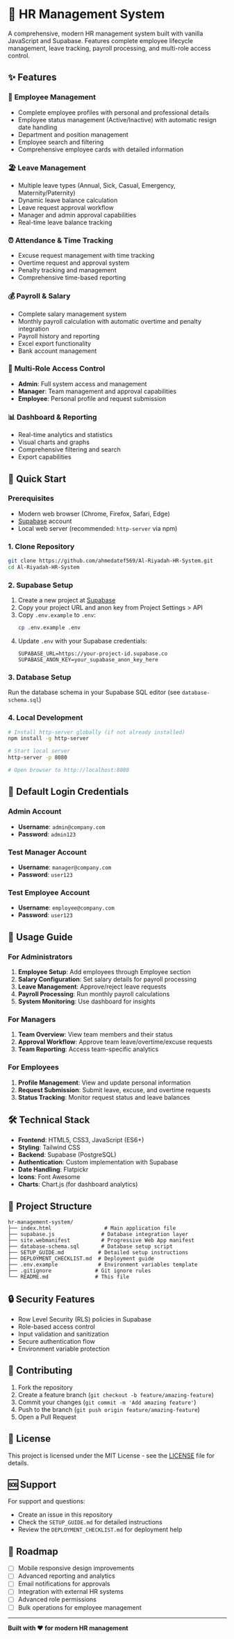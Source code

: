 # 🏢 HR Management System

A comprehensive, modern HR management system built with vanilla JavaScript and Supabase. Features complete employee lifecycle management, leave tracking, payroll processing, and multi-role access control.

## ✨ Features

### 👥 **Employee Management**
- Complete employee profiles with personal and professional details
- Employee status management (Active/Inactive) with automatic resign date handling
- Department and position management
- Employee search and filtering
- Comprehensive employee cards with detailed information

### 🏖️ **Leave Management**
- Multiple leave types (Annual, Sick, Casual, Emergency, Maternity/Paternity)
- Dynamic leave balance calculation
- Leave request approval workflow
- Manager and admin approval capabilities
- Real-time leave balance tracking

### ⏰ **Attendance & Time Tracking**
- Excuse request management with time tracking
- Overtime request and approval system
- Penalty tracking and management
- Comprehensive time-based reporting

### 💰 **Payroll & Salary**
- Complete salary management system
- Monthly payroll calculation with automatic overtime and penalty integration
- Payroll history and reporting
- Excel export functionality
- Bank account management

### 🔐 **Multi-Role Access Control**
- **Admin**: Full system access and management
- **Manager**: Team management and approval capabilities  
- **Employee**: Personal profile and request submission

### 📊 **Dashboard & Reporting**
- Real-time analytics and statistics
- Visual charts and graphs
- Comprehensive filtering and search
- Export capabilities

## 🚀 Quick Start

### Prerequisites
- Modern web browser (Chrome, Firefox, Safari, Edge)
- [Supabase](https://supabase.com) account
- Local web server (recommended: `http-server` via npm)

### 1. Clone Repository
```bash
git clone https://github.com/ahmedatef569/Al-Riyadah-HR-System.git
cd Al-Riyadah-HR-System
```

### 2. Supabase Setup
1. Create a new project at [Supabase](https://supabase.com)
2. Copy your project URL and anon key from Project Settings > API
3. Copy `.env.example` to `.env`:
   ```bash
   cp .env.example .env
   ```
4. Update `.env` with your Supabase credentials:
   ```env
   SUPABASE_URL=https://your-project-id.supabase.co
   SUPABASE_ANON_KEY=your_supabase_anon_key_here
   ```

### 3. Database Setup
Run the database schema in your Supabase SQL editor (see `database-schema.sql`)

### 4. Local Development
```bash
# Install http-server globally (if not already installed)
npm install -g http-server

# Start local server
http-server -p 8080

# Open browser to http://localhost:8080
```

## 🔑 Default Login Credentials

### Admin Account
- **Username**: `admin@company.com`
- **Password**: `admin123`

### Test Manager Account  
- **Username**: `manager@company.com`
- **Password**: `user123`

### Test Employee Account
- **Username**: `employee@company.com` 
- **Password**: `user123`

## 📖 Usage Guide

### For Administrators
1. **Employee Setup**: Add employees through Employee section
2. **Salary Configuration**: Set salary details for payroll processing
3. **Leave Management**: Approve/reject leave requests
4. **Payroll Processing**: Run monthly payroll calculations
5. **System Monitoring**: Use dashboard for insights

### For Managers
1. **Team Overview**: View team members and their status
2. **Approval Workflow**: Approve team leave/overtime/excuse requests
3. **Team Reporting**: Access team-specific analytics

### For Employees
1. **Profile Management**: View and update personal information
2. **Request Submission**: Submit leave, excuse, and overtime requests
3. **Status Tracking**: Monitor request status and leave balances

## 🛠️ Technical Stack

- **Frontend**: HTML5, CSS3, JavaScript (ES6+)
- **Styling**: Tailwind CSS
- **Backend**: Supabase (PostgreSQL)
- **Authentication**: Custom implementation with Supabase
- **Date Handling**: Flatpickr
- **Icons**: Font Awesome
- **Charts**: Chart.js (for dashboard analytics)

## 📁 Project Structure

```
hr-management-system/
├── index.html                 # Main application file
├── supabase.js               # Database integration layer
├── site.webmanifest          # Progressive Web App manifest
├── database-schema.sql       # Database setup script
├── SETUP_GUIDE.md           # Detailed setup instructions
├── DEPLOYMENT_CHECKLIST.md  # Deployment guide
├── .env.example             # Environment variables template
├── .gitignore              # Git ignore rules
└── README.md               # This file
```

## 🔒 Security Features

- Row Level Security (RLS) policies in Supabase
- Role-based access control
- Input validation and sanitization
- Secure authentication flow
- Environment variable protection

## 🤝 Contributing

1. Fork the repository
2. Create a feature branch (`git checkout -b feature/amazing-feature`)
3. Commit your changes (`git commit -m 'Add amazing feature'`)
4. Push to the branch (`git push origin feature/amazing-feature`)
5. Open a Pull Request

## 📝 License

This project is licensed under the MIT License - see the [LICENSE](LICENSE) file for details.

## 🆘 Support

For support and questions:
- Create an issue in this repository
- Check the `SETUP_GUIDE.md` for detailed instructions
- Review the `DEPLOYMENT_CHECKLIST.md` for deployment help

## 🎯 Roadmap

- [ ] Mobile responsive design improvements
- [ ] Advanced reporting and analytics
- [ ] Email notifications for approvals
- [ ] Integration with external HR systems
- [ ] Advanced role permissions
- [ ] Bulk operations for employee management

---

**Built with ❤️ for modern HR management**
